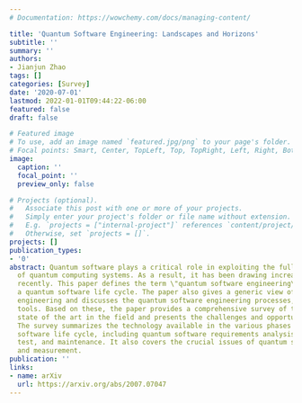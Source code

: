 ```yaml
---
# Documentation: https://wowchemy.com/docs/managing-content/

title: 'Quantum Software Engineering: Landscapes and Horizons'
subtitle: ''
summary: ''
authors:
- Jianjun Zhao
tags: []
categories: [Survey]
date: '2020-07-01'
lastmod: 2022-01-01T09:44:22-06:00
featured: false
draft: false

# Featured image
# To use, add an image named `featured.jpg/png` to your page's folder.
# Focal points: Smart, Center, TopLeft, Top, TopRight, Left, Right, BottomLeft, Bottom, BottomRight.
image:
  caption: ''
  focal_point: ''
  preview_only: false

# Projects (optional).
#   Associate this post with one or more of your projects.
#   Simply enter your project's folder or file name without extension.
#   E.g. `projects = ["internal-project"]` references `content/project/deep-learning/index.md`.
#   Otherwise, set `projects = []`.
projects: []
publication_types:
- '0'
abstract: Quantum software plays a critical role in exploiting the full potential
  of quantum computing systems. As a result, it has been drawing increasing attention
  recently. This paper defines the term \"quantum software engineering\" and introduces
  a quantum software life cycle. The paper also gives a generic view of quantum software
  engineering and discusses the quantum software engineering processes, methods, and
  tools. Based on these, the paper provides a comprehensive survey of the current
  state of the art in the field and presents the challenges and opportunities we face.
  The survey summarizes the technology available in the various phases of the quantum
  software life cycle, including quantum software requirements analysis, design, implementation,
  test, and maintenance. It also covers the crucial issues of quantum software reuse
  and measurement.
publication: ''
links:
- name: arXiv
  url: https://arxiv.org/abs/2007.07047
---
```

